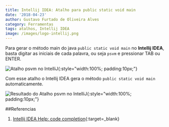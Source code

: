 ```yaml
---
title: Intellij IDEA: Atalho para public static void main
date: '2018-04-23'
author: Gustavo Furtado de Oliveira Alves
category: Ferramentas
tags: atalhos, Intellij IDEA
image: /images/logo-intellij.png
---
```


Para gerar o método main do java ```public static void main``` no **Intellij IDEA**,
basta digitar as iniciais de cada palavra, ou seja ```psvm``` e pressionar TAB ou ENTER.

![Atalho psvm no IntelliJ](/images/intellij/psvm.png){:style="width:100%; padding:10px;"}

Com esse atalho o Intellij IDEA gera o método ```public static void main``` automaticamente.

![Resultado do Atalho psvm no IntelliJ](/images/intellij/psvm.gif){:style="width:100%; padding:10px;"}

##Referencias

1. [Intellij IDEA Help: code completion](https://www.jetbrains.com/help/idea/auto-completing-code.html){:target=\_blank}
